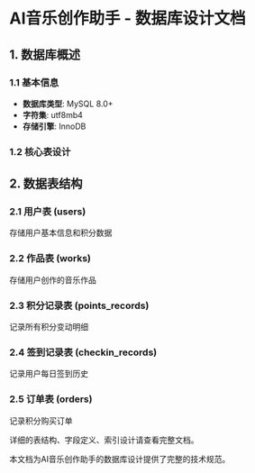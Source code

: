 # AI音乐创作助手 - 数据库设计文档

## 1. 数据库概述

### 1.1 基本信息
- **数据库类型**: MySQL 8.0+
- **字符集**: utf8mb4
- **存储引擎**: InnoDB

### 1.2 核心表设计

## 2. 数据表结构

### 2.1 用户表 (users)
存储用户基本信息和积分数据

### 2.2 作品表 (works)
存储用户创作的音乐作品

### 2.3 积分记录表 (points_records)
记录所有积分变动明细

### 2.4 签到记录表 (checkin_records)
记录用户每日签到历史

### 2.5 订单表 (orders)
记录积分购买订单

详细的表结构、字段定义、索引设计请查看完整文档。

本文档为AI音乐创作助手的数据库设计提供了完整的技术规范。
